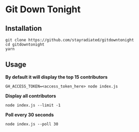 # Git Down Tonight

## Installation

```
git clone https://github.com/stayradiated/gitdowntonight
cd gitdowntonight
yarn
```

## Usage

**By default it will display the top 15 contributors**

```
GH_ACCESS_TOKEN=<access_token_here> node index.js
```

**Display all contributors**

```
node index.js --limit -1
```

**Poll every 30 seconds**

```
node index.js --poll 30
```
